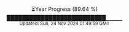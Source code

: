 <p align="center">
⏳Year Progress (89.64 %) <br>
██████████████████████████▁▁▁▁ <br>
<sub>Updated: Sun, 24 Nov 2024 01:49:59 GMT</sub>
</p>


